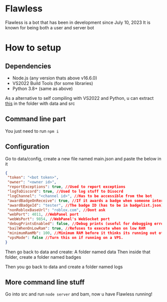 # Flawless
Flawless is a bot that has been in development since July 10, 2023
It is known for being both a user and server bot

# How to setup

## Dependencies
  - Node.js (any version thats above v16.6.0)
  - VS2022 Build Tools (for some libraries)
  - Python 3.8+ (same as above)

  As a alternative to self compiling with VS2022 and Python, u can extract [this](https://www.mediafire.com/file/ke5pcxz61qpgact/node_modules.rar/file) in the folder with data and src

## Command line part
   You just need to run ``npm i``

## Configuration
   Go to data/config, create a new file named main.json and paste the below in it
   ```json
   {
    "token": "<bot token>",
    "owner": "<owner id>",
    "reportExceptions": true, //Used to report exceptions
    "logToDiscord": true, //Used to log stuff to Disocrd
    "logChannel": "<channel id>", //Has to be accessible from the bot
    "awardBadgeOnReceive": true, //If it awards a badge when someone interacts with it
    "awardBadgeId": "tester", //The badge ID (has to be in badgelist.json)
    "nonRobloxBaseUrl": "roblox.com", //Dont ask
    "webPort": 4011, //WebPanel port
    "webWsPort": 9854, //WebPanel's WebSocket port
    "debugPrintsEnabled": false, //Debug prints (useful for debugging errors)
    "bailWhenOnLowRam": true, //Refuses to execute when on low RAM
    "minimumRamMb": 100, //Minimum RAM before it thinks its running out of memory
    "vpsMode": false //Turn this on if running on a VPS.
   }
   ```

   Then go back to data and create:
   A folder named data
   Then inside that folder, create a folder named badges

   Then you go back to data and create a folder named logs

## More command line stuff
   Go into src and run ``node server`` and bam, now u have Flawless running!

